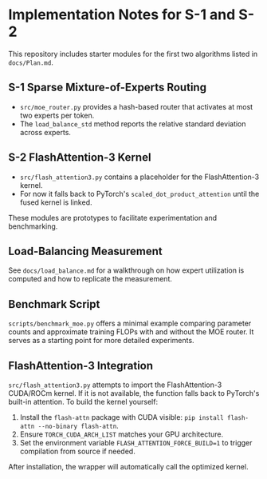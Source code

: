 # Implementation Notes for S-1 and S-2

This repository includes starter modules for the first two algorithms listed in `docs/Plan.md`.

## S-1 Sparse Mixture-of-Experts Routing

- `src/moe_router.py` provides a hash-based router that activates at most two experts per token.
- The `load_balance_std` method reports the relative standard deviation across experts.

## S-2 FlashAttention-3 Kernel

- `src/flash_attention3.py` contains a placeholder for the FlashAttention-3 kernel.
- For now it falls back to PyTorch's `scaled_dot_product_attention` until the fused kernel is linked.

These modules are prototypes to facilitate experimentation and benchmarking.

## Load-Balancing Measurement

See `docs/load_balance.md` for a walkthrough on how expert utilization is computed and how to replicate the measurement.

## Benchmark Script

`scripts/benchmark_moe.py` offers a minimal example comparing parameter counts and approximate training FLOPs with and without the MOE router. It serves as a starting point for more detailed experiments.

## FlashAttention-3 Integration

`src/flash_attention3.py` attempts to import the FlashAttention-3 CUDA/ROCm kernel. If it is not available, the function falls back to PyTorch's built-in attention. To build the kernel yourself:

1. Install the `flash-attn` package with CUDA visible: `pip install flash-attn --no-binary flash-attn`.
2. Ensure `TORCH_CUDA_ARCH_LIST` matches your GPU architecture.
3. Set the environment variable `FLASH_ATTENTION_FORCE_BUILD=1` to trigger compilation from source if needed.

After installation, the wrapper will automatically call the optimized kernel.
